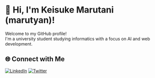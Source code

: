 # 👋 Hi, I'm Keisuke Marutani (marutyan)!

Welcome to my GitHub profile!  
I'm a university student studying informatics with a focus on AI and web development.

## 🌐 Connect with Me

[![LinkedIn](https://img.shields.io/badge/LinkedIn-blue?style=flat&logo=linkedin&labelColor=blue)](https://www.linkedin.com/in/keisuke-marutani-b91368354/)
[![Twitter](https://img.shields.io/badge/Twitter-marutyan_D_road-1da1f2?style=flat&logo=twitter&labelColor=1da1f2)](https://x.com/marutyan_D_road)
